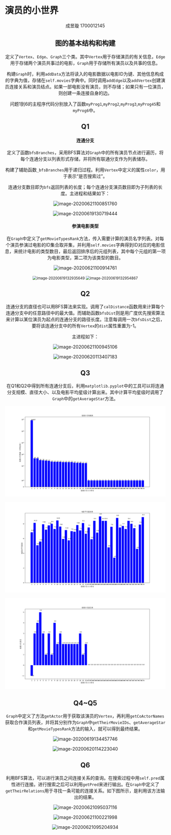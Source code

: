 # 演员的小世界

<center>成昱璇 1700012145

## 图的基本结构和构建

定义了`Vertex`、`Edge`、`Graph`三个类。其中`Vertex`用于存储演员的有关信息，`Edge`用于存储两个演员共事过的电影，`Graph`用于存储所有演员以及共事的信息。

构建`Graph`时，利用`addData`方法将读入的电影数据以电影ID为键、其他信息构成的字典为值，存储在`self.movies`字典中。同时调用`addEdge`以及`addVertex`创建演员连接关系和演员结点。如果一部电影没有演员，则不存储；如果只有一位演员，则创建一条连接自身的边。

问题1到6的主程序代码分别放入了函数`myProg1`,`myProg2`,`myProg3`,`myProg45`和`myProg6`中。

## Q1

#### 连通分支

定义了函数`bfsBranches`，采用BFS算法对`Graph`中的所有演员节点进行遍历，将每个连通分支以列表形式存储，并将所有联通分支作为列表储存。

构建了辅助函数`_bfsBranches`用于递归过程。利用`Vertex`中定义的属性`color`，用于表示“是否搜索过”。

连通分支数目即为`bfs`返回列表的长度；每个连通分支演员数目即为子列表的长度。主进程和结果如下：

![image-20200621100851760](Screenshots/image-20200621100851760.png)

![image-20200619130719444](Screenshots/image-20200619130719444.png)

#### 参演电影类型

在`Graph`中定义了`getMovieTypesRank`方法，传入需要计算的演员名字列表。对每个演员参演过电影的ID集合取并集，并利用`self.movies`字典得到ID对应的电影信息，来统计电影的类型数目，最后返回排序后的元组列表，其中每个元组的第一项为电影类型，第二项为该类型的数目。

![image-20200621100914761](Screenshots/image-20200621100914761.png)

<img src="Screenshots/image-20200619132935649.png" alt="image-20200619132935649" style="zoom: 80%;" />

<img src="Screenshots/image-20200619132954867.png" alt="image-20200619132954867" style="zoom:80%;" />

## Q2

连通分支的直径也可以用BFS算法来实现。调用了`calDistance`函数用来计算每个连通分支中的任意路径中的最大值。而辅助函数`bfsDist`则是用广度优先搜索算法来计算以某位演员为起点的连通分支的路径长度。注意每调用一次`bfsDist`之后，要将该连通分支中的所有`Vertex`的`dist`属性重置为-1。

主进程如下：

![image-20200621100945106](Screenshots/image-20200621100945106.png)

![image-20200620113407183](Screenshots/image-20200620113407183.png)

## Q3

在Q1和Q2中得到所有连通分支后，利用`matplotlib.pyplot`中的工具可以将连通分支规模、直径大小、以及电影平均星级计算出来。其中计算平均星级时调用了`Graph`中的`getAverageStar`方法。

![Num](Num.png)

![](Star.png)

![Diameter](Diameter.png)

## Q4~Q5

`Graph`中定义了方法`getActor`用于获取该演员的`Vertex`，再利用`getCoActorNames`获取合作演员列表，并将其分别作为`Graph`中`getTheirMovieIDs`、`getAverageStar`和`getMovieTypesRank`方法的输入，就可以得到最终结果。

![image-20200619134457746](Screenshots/image-20200619134457746.png)

![image-20200620114223040](Screenshots/image-20200620114223040.png)

## Q6

利用BFS算法，可以进行演员之间连接关系的查询。在搜索过程中用`self.pred`属性进行连接。进行搜索之后可以利用`getPred`来进行输出。在`Graph`中定义了`getTheirRelations`用于寻找一条可能的连接关系。如下图所示，是利用该方法输出的结果。

![image-20200621095037116](Screenshots/image-20200621095037116.png)

![image-20200621100221998](Screenshots/image-20200621100221998.png)

![image-20200621095204934](Screenshots/image-20200621095204934.png)